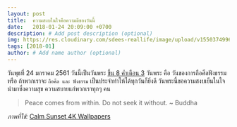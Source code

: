 ```yaml
---
layout: post
title:  ความสงบในใจคือความดีของวันนี้
date:   2018-01-24 20:09:00 +0700
description: # Add post description (optional)
img: https://res.cloudinary.com/sdees-reallife/image/upload/v1550374996/pexels-photo-258109.jpg # Add image post (optional)
tags: [2018-01]
author: # Add name author (optional)
---
```

วันพุธที่ 24 มกราคม 2561 วันนี้เป็นวันพระ [ขึ้น 8 ค่ำเดือน 3](http://www.sdee.co/sdees/2018/01/24/buddhist-holy-days-2018/) วันพระ คือ วันของการถือศีลฟังธรรม หรือ ถ้าพวกเราจะ `ถือศีล และ ฟังธรรม` เป็นประจำทำให้ได้ทุกวันก็ยิ่งดี วันพระนี้ขอความสงบเย็นในใจนำมาซึ่งความสุข ความสบายแก่พวกเราทุกๆ คน

> Peace comes from within. Do not seek it without. ~ Buddha

*ภาพที่ใช้:* [Calm Sunset 4K Wallpapers](https://www.hdwallpapers.in/calm_sunset_4k-wallpapers.html)

